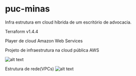 # puc-minas
Infra estrutura em cloud híbrida de um escritório de advocacia.

Terraform v1.4.4  

Player de cloud Amazon Web Services

Projeto de infraestrutura na cloud pública AWS

![alt text](https://github.com/henriquenogueira/puc-minas/blob/main/infra.png)

Estrutura de rede(VPCs)
![alt text](https://github.com/henriquenogueira/puc-minas/blob/main/lan.png)
